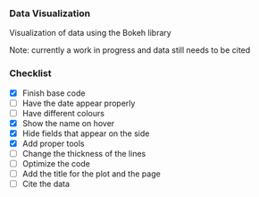 ### Data Visualization

Visualization of data using the Bokeh library

Note: currently a work in progress and data still needs to be cited 

### Checklist
- [x] Finish base code
- [ ] Have the date appear properly
- [ ] Have different colours 
- [x] Show the name on hover
- [x] Hide fields that appear on the side
- [x] Add proper tools
- [ ] Change the thickness of the lines
- [ ] Optimize the code
- [ ] Add the title for the plot and the page
- [ ] Cite the data